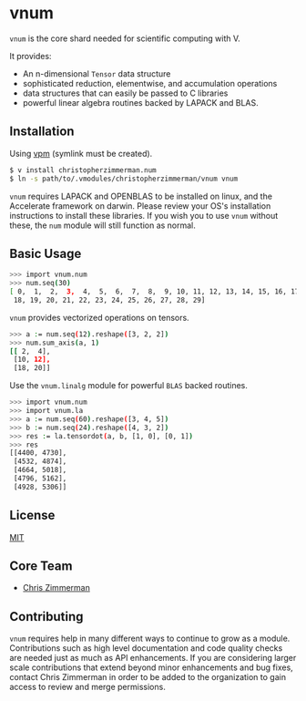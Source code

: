 # vnum

`vnum` is the core shard needed for scientific computing with V.

It provides:

- An n-dimensional `Tensor` data structure
- sophisticated reduction, elementwise, and accumulation operations
- data structures that can easily be passed to C libraries
- powerful linear algebra routines backed by LAPACK and BLAS.

## Installation

Using [vpm](https://vpm.best/) (symlink must be created).

```sh
$ v install christopherzimmerman.num
$ ln -s path/to/.vmodules/christopherzimmerman/vnum vnum
```

`vnum` requires LAPACK and OPENBLAS to be installed on linux, and the Accelerate framework on darwin.  Please review your OS's installation instructions to install these libraries.  If you wish you to use `vnum` without these, the `num` module will still function as normal.

## Basic Usage

```sh
>>> import vnum.num
>>> num.seq(30)
[ 0,  1,  2,  3,  4,  5,  6,  7,  8,  9, 10, 11, 12, 13, 14, 15, 16, 17,
 18, 19, 20, 21, 22, 23, 24, 25, 26, 27, 28, 29]
```

`vnum` provides vectorized operations on tensors.

```sh
>>> a := num.seq(12).reshape([3, 2, 2])
>>> num.sum_axis(a, 1)
[[ 2,  4],
 [10, 12],
 [18, 20]]
```

Use the `vnum.linalg` module for powerful `BLAS` backed routines.

```sh
>>> import vnum.num
>>> import vnum.la
>>> a := num.seq(60).reshape([3, 4, 5])
>>> b := num.seq(24).reshape([4, 3, 2])
>>> res := la.tensordot(a, b, [1, 0], [0, 1])
>>> res
[[4400, 4730],
 [4532, 4874],
 [4664, 5018],
 [4796, 5162],
 [4928, 5306]]
```

## License

[MIT](LICENSE)


## Core Team

- [Chris Zimmerman](https://github.com/christopherzimmerman)

Contributing
------------
`vnum` requires help in many different ways to continue to grow as a module.
Contributions such as high level documentation and code quality checks are needed just
as much as API enhancements.  If you are considering larger scale contributions
that extend beyond minor enhancements and bug fixes, contact Chris Zimmerman
in order to be added to the organization to gain access to review and merge
permissions.
